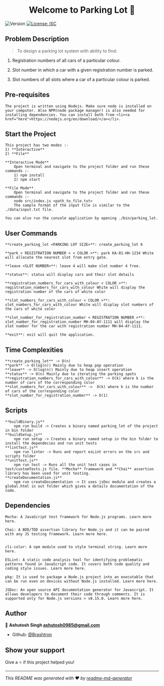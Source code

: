 <h1 align="center">Welcome to Parking Lot 👋</h1>
<p>
  <img alt="Version" src="https://img.shields.io/badge/version-1.0.0-blue.svg?cacheSeconds=2592000" />
  <a href="#" target="_blank">
    <img alt="License: ISC" src="https://img.shields.io/badge/License-ISC-yellow.svg" />
  </a>
</p>

## Problem Description
> To design a parking lot system with ability to find:
1) Registration numbers of all cars of a particular colour.

2) Slot number in which a car with a given registration number is parked.

3) Slot numbers of all slots where a car of a particular colour is parked.

## Pre-requisites
	The project is written using Nodejs. Make sure node is installed on your computer. Also NPM(node package manager) is also needed for installing dependencies. You can install both from <li><a href="here">https://nodejs.org/en/download/</a></li>.

## Start the Project
	This project has two modes :-
	1) **Interactive**
	2) **File**

	**Interactive Mode**
		Open terminal and navigate to the project folder and run these commands :-
		1) npm install
		2) npm start

	**File Mode**
		Open terminal and navigate to the project folder and run these commands :-
		node src/index.js <path_to_file.txt>
		The sample format of the input file is similar to the  ./data/input.txt file.

	You can also run the console application by opening ./bin/parking_lot.

## User Commands
	**create_parking_lot <PARKING LOT SIZE>**: create_parking_lot 6

	**park < REGISTRATION NUMBER > < COLOR >**: park KA-01-HH-1234 White will allocate the nearest slot from entry gate.

	**leave <SLOT NUMBER>**: leave 4 will make slot number 4 free.

	**status**: status will display cars and their slot details
	
	**registration_numbers_for_cars_with_colour < COLOR >**: registration_numbers_for_cars_with_colour White will display the registration number of the cars of white color

	**slot_numbers_for_cars_with_colour < COLOR >**: slot_numbers_for_cars_with_colour White will display slot numbers of the cars of white color 

	**slot_number_for_registration_number < REGISTRATION NUMBER >**: slot_number_for_registration_number MH-04-AY-1111 will display the slot number for the car with registration number MH-04-AY-1111.

	**exit**: exit will quit the application.

## Time Complexities
	**create_parking_lot** -> O(n)
	**park** -> O(log(n)) Mainly due to heap pop operation
	**leave** -> O(log(n)) Mainly due to heap insert operation
	**status** -> O(n) Mainly due to iterating the parking spots
	**registration_numbers_for_cars_with_colour** -> O(k) where k is the number of cars of the corresponding color
	**slot_numbers_for_cars_with_colour** ->  O(k) where k is the number of cars of the corresponding color
	**slot_number_for_registration_number** -> O(1)

## Scripts
	**buildBinary.js** 
		npm run build -> Creates a binary named parking_lot of the project in bin folder
	**buildSetup.js**
		npm run setup -> Creates a binary named setup in the bin folder to install the dependecies and run unit tests
	**lintTest.js**
		npm run linter -> Runs and report esLint errors on the src and scripts folder
	**unitTest.js**
		npm run test -> Runs all the unit test cases in test/customTests.js file. **Mocha** framework and **Chai** assertion library has been used for unit testing.
	**createDocumentation.js**
		npm run createDocumentation -> It uses jsDoc module and creates a global.html in out folder which gives a details documentation of the code.

## Dependencies
	Mocha: A JavaScript test framework for Node.js programs. Learn more here.

	Chai: A BDD/TDD assertion library for Node.js and it can be paired with any JS testing framework. Learn more here.


	cli-color: A npm module used to style terminal string. Learn more here.

	ESLint: A static code analysis tool for identifying problematic patterns found in JavaScript code. It covers both code quality and coding style issues. Learn more here.

	pkg: It is used to package a Node.js project into an executable that can be run even on devices without Node.js installed. Learn more here.

	JSDoc: An open source API documentation generator for Javascript. It allows developers to document their code through comments. It is supported only for Node.js versions > v8.15.0. Learn more here.
	
## Author

👤 **Ashutosh Singh <ashutosh0985@gmail.com>**

* Github: [@Brashtron](https://github.com/Brashtron)

## Show your support

Give a ⭐️ if this project helped you!

***
_This README was generated with ❤️ by [readme-md-generator](https://github.com/kefranabg/readme-md-generator)_

